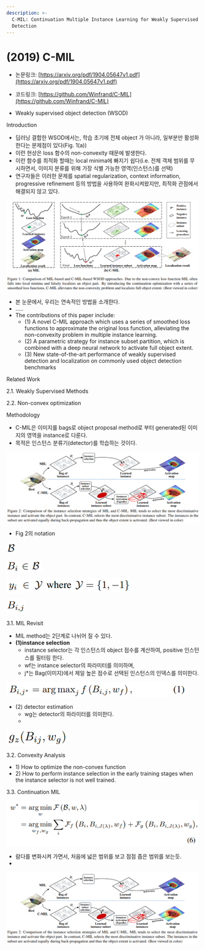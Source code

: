 ```yaml
---
description: >-
  C-MIL: Continuation Multiple Instance Learning for Weakly Supervised Object
  Detection
---
```


# \(2019\) C-MIL

* 논문링크: [https://arxiv.org/pdf/1904.05647v1.pdf](https://arxiv.org/pdf/1904.05647v1.pdf)
* 코드링크: [https://github.com/Winfrand/C-MIL](https://github.com/Winfrand/C-MIL)



* Weakly supervised object detection \(WSOD\) 





Introduction

* 딥러닝 결합한 WSOD에서는,  학습 초기에 전체 object 가 아니라, 일부분만 활성화 한다는 문제점이 있다\(Fig. 1\(a\)\)
* 이런 현상은 loss 함수의 non-convexity 때문에 발생한다.
* 이런 함수를 최적화 할때는  local minima에 빠지기 쉽다\(i.e. 전체 객체 범위를 무시하면서, 이미지 분류를 위해 가장 식별 가능한 영역\(인스턴스\)를 선택\)
* 연구자들은 이러한 문제를 spatial regularization, context information, progressive refinement 등의 방법을 사용하여 완화시켜왔지만, 최적화 관점에서 해결되지 않고 있다. 

![](../.gitbook/assets/image%20%28138%29.png)

* 본 눈문에서, 우리는 연속적인 방법을 소개한다.
* .....
* The contributions of this paper include: 
  * \(1\) A novel C-MIL approach which uses a series of smoothed loss functions to approximate the original loss function, alleviating the non-convexity problem in multiple instance learning. 
  * \(2\) A parametric strategy for instance subset partition, which is combined with a deep neural network to activate full object extent. 
  * \(3\) New state-of-the-art performance of weakly supervised detection and localization on commonly used object detection benchmarks

Related Work

2.1. Weakly Supervised Methods

2.2. Non-convex optimization

Methodology

* C-MIL은 이미지를 bags로 object proposal method로 부터 generated된  이미지의 영역을 instance로 다룬다.
* 목적은 인스턴스 분류기\(detector\)를 학습하는 것이다.



![](../.gitbook/assets/image.png)

* Fig 2의 notation

![all bags\(&#xD559;&#xC2B5; &#xC774;&#xBBF8;&#xC9C0;&#xB4E4;\)](../.gitbook/assets/image%20%28166%29.png)

![i-th bag\(&#xC774;&#xBBF8;&#xC9C0;\)](../.gitbook/assets/image%20%2839%29.png)

![Bi bag\(&#xC774;&#xBBF8;&#xC9C0;\)&#xC758; &#xB77C;&#xBCA8;. bag\(&#xC774;&#xBBF8;&#xC9C0;\)&#xC5D0; positive instance&#xAC00; &#xD3EC;&#xD568;&#xB418;&#xB294;&#xC9C0; &#xC5EC;&#xBD80;&#xB97C; &#xB098;&#xD0C0;&#xB0C4;.](../.gitbook/assets/image%20%28163%29.png)

![i-th bag\(&#xC774;&#xBBF8;&#xC9C0;\)&#xC758; j-th &#xC778;&#xC2A4;&#xD134;&#xC2A4;](../.gitbook/assets/image%20%28143%29.png)

3.1. MIL Revisit

* MIL method는 2단계로 나뉘어 질 수 있다.
* **\(1\)instance selection** 
  * instance selector는 각 인스턴스의 object 점수를 계산하여, positive 인스턴스를 필터링 한다.
  * wf는 instance selector의 파라미터를 의미하며,
  * j\*는 Bag\(이미지\)에서 제일 높은 점수로 선택된 인스턴스의 인덱스를 의미한다.

![](../.gitbook/assets/image%20%28101%29.png)

* \(2\) detector estimation
  * wg는 detector의 파라미터를 의미한다.
  * 

![](../.gitbook/assets/image%20%28141%29.png)

3.2. Convexity Analysis

* 1\) How to optimize the non-convex function
* 2\) How to perform instance selection in the early training stages when the instance selector is not well trained.

3.3. Continuation MIL

![](../.gitbook/assets/image%20%28152%29.png)

* 람다를 변화시켜 가면서, 처음에 넓은 범위를 보고 점점 좁은 범위를 보는듯.
* 
![](../.gitbook/assets/image%20%28153%29.png)

